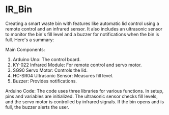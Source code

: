 # IR_Bin

Creating a smart waste bin with features like automatic lid control using a remote control and an infrared sensor. It also includes an ultrasonic sensor to monitor the bin's fill level and a buzzer for notifications when the bin is full. Here's a summary:

Main Components:
1. Arduino Uno: The control board.
2. KY-022 Infrared Module: For remote control and servo motor.
3. SG90 Servo Motor: Controls the lid.
4. HC-SR04 Ultrasonic Sensor: Measures fill level.
5. Buzzer: Provides notifications.

Arduino Code:
The code uses three libraries for various functions. In setup, pins and variables are initialized. The ultrasonic sensor checks fill levels, and the servo motor is controlled by infrared signals. If the bin opens and is full, the buzzer alerts the user.
